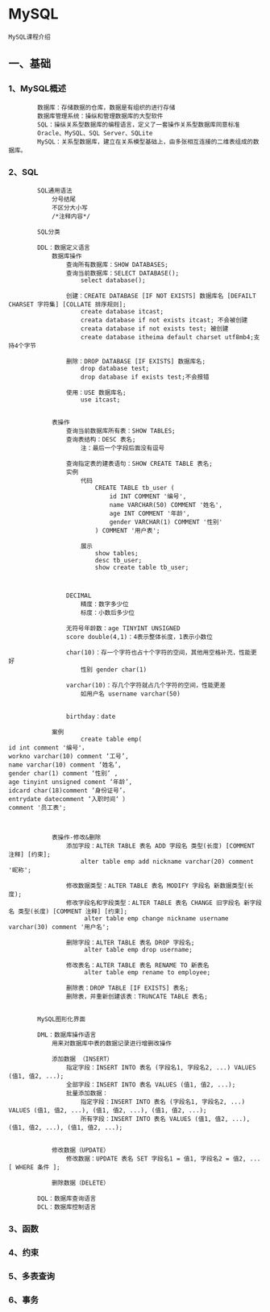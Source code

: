 # MySQL
    MySQL课程介绍

##    一、基础
###        1、MySQL概述
            数据库：存储数据的仓库，数据是有组织的进行存储
            数据库管理系统：操纵和管理数据库的大型软件
            SQL：操纵关系型数据库的编程语言，定义了一套操作关系型数据库同意标准
            Oracle、MySQL、SQL Server、SQLite
            MySQL：关系型数据库，建立在关系模型基础上，由多张相互连接的二维表组成的数据库。

###        2、SQL
            SQL通用语法
                分号结尾
                不区分大小写
                /*注释内容*/

            SQL分类

            DDL：数据定义语言
                数据库操作
                    查询所有数据库：SHOW DATABASES;
                    查询当前数据库：SELECT DATABASE();
                        select database();

                    创建：CREATE DATABASE [IF NOT EXISTS] 数据库名 [DEFAILT CHARSET 字符集] [COLLATE 排序规则];
                        create database itcast;
                        creata database if not exists itcast; 不会被创建
                        creata database if not exists test; 被创建
                        create database itheima default charset utf8mb4;支持4个字节

                    删除：DROP DATABASE [IF EXISTS] 数据库名;
                        drop database test;
                        drop database if exists test;不会报错

                    使用：USE 数据库名;
                        use itcast;


                表操作
                    查询当前数据库所有表：SHOW TABLES;
                    查询表结构：DESC 表名;
                        注：最后一个字段后面没有逗号

                    查询指定表的建表语句：SHOW CREATE TABLE 表名;
                    实例
                        代码
                            CREATE TABLE tb_user (
                                id INT COMMENT '编号',
                                name VARCHAR(50) COMMENT '姓名',
                                age INT COMMENT '年龄',
                                gender VARCHAR(1) COMMENT '性别'
                            ) COMMENT '用户表';

                        展示
                            show tables;
                            desc tb_user;
                            show create table tb_user; 



                    DECIMAL
                        精度：数字多少位
                        标度：小数后多少位

                    无符号年龄数：age TINYINT UNSIGNED
                    score double(4,1)：4表示整体长度，1表示小数位

                    char(10)：存一个字符也占十个字符的空间，其他用空格补充，性能更好
                        性别 gender char(1)

                    varchar(10)：存几个字符就占几个字符的空间，性能更差
                        如用户名 username varchar(50)


                    birthday：date

                案例
                        create table emp(                                                                                                             id int comment '编号'，                                                                                workno varchar(10) comment ‘工号’,                                                                         name varchar(10) comment ‘姓名’,                                                                          gender char(1) comment ‘性别’ ,                                                                              age tinyint unsigned coment ‘年龄’,                                                                          idcard char(18)comment ‘身份证号’，                                                                   entrydate datecomment ‘入职时间‘ ）                                                                  comment '员工表';



                表操作-修改&删除
                    添加字段：ALTER TABLE 表名 ADD 字段名 类型(长度) [COMMENT 注释] [约束];
                        alter table emp add nickname varchar(20) comment '昵称';

                    修改数据类型：ALTER TABLE 表名 MODIFY 字段名 新数据类型(长度);
                    修改字段名和字段类型：ALTER TABLE 表名 CHANGE 旧字段名 新字段名 类型(长度) [COMMENT 注释] [约束];
                         alter table emp change nickname username varchar(30) comment '用户名';

                    删除字段：ALTER TABLE 表名 DROP 字段名;
                         alter table emp drop username;

                    修改表名：ALTER TABLE 表名 RENAME TO 新表名
                         alter table emp rename to employee;

                    删除表：DROP TABLE [IF EXISTS] 表名;
                    删除表，并重新创建该表：TRUNCATE TABLE 表名;


            MySQL图形化界面

            DML：数据库操作语言
                用来对数据库中表的数据记录进行增删改操作

                添加数据 （INSERT）
                    指定字段：INSERT INTO 表名 (字段名1, 字段名2, ...) VALUES (值1, 值2, ...);
                    全部字段：INSERT INTO 表名 VALUES (值1, 值2, ...);
                    批量添加数据：
                        指定字段：INSERT INTO 表名 (字段名1, 字段名2, ...) VALUES (值1, 值2, ...), (值1, 值2, ...), (值1, 值2, ...);
                        所有字段：INSERT INTO 表名 VALUES (值1, 值2, ...), (值1, 值2, ...), (值1, 值2, ...);


                修改数据（UPDATE）
                    修改数据：UPDATE 表名 SET 字段名1 = 值1, 字段名2 = 值2, ... [ WHERE 条件 ];

                删除数据（DELETE）

            DQL：数据库查询语言
            DCL：数据库控制语言

###        3、函数
###        4、约束
###        5、多表查询
###        6、事务


